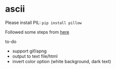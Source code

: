 # ascii

Please install PIL: `pip install pillow`

Followed some steps from [here](https://pub.towardsai.net/convert-images-to-ascii-art-images-using-python-90261de03c53)

to-do
- support gif/apng
- output to text file/html
- invert color option (white background, dark text)